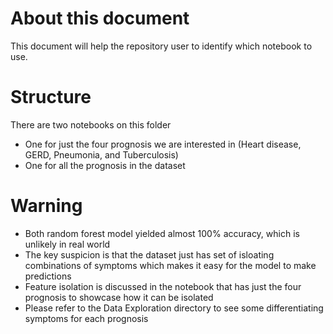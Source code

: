 # About this document
This document will help the repository user to identify which notebook to use.

# Structure
There are two notebooks on this folder

- One for just the four prognosis we are interested in (Heart disease, GERD, Pneumonia, and Tuberculosis)
- One for all the prognosis in the dataset

# Warning

- Both random forest model yielded almost 100% accuracy, which is unlikely in real world
- The key suspicion is that the dataset just has set of isloating combinations of symptoms which makes it easy for the model to make predictions
- Feature isolation is discussed in the notebook that has just the four prognosis to showcase how it can be isolated
- Please refer to the Data Exploration directory to see some differentiating symptoms for each prognosis

